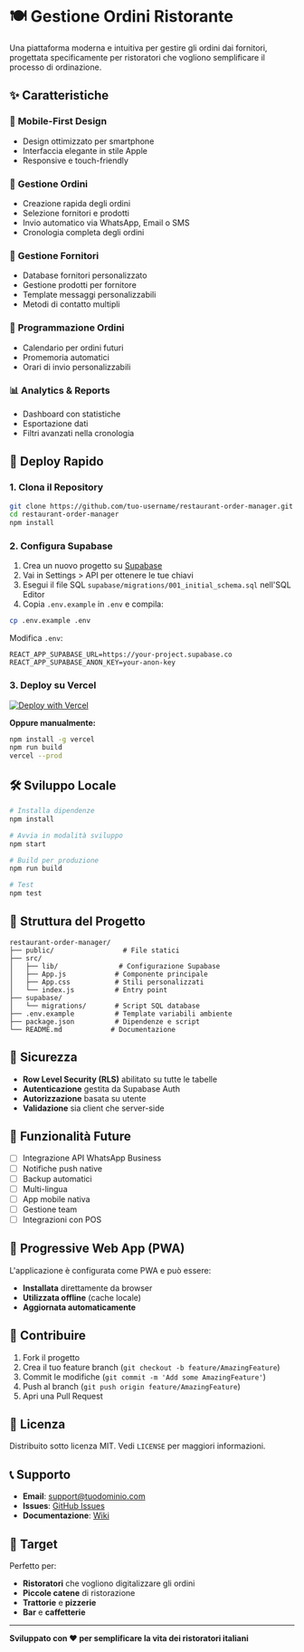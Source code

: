 # 🍽️ Gestione Ordini Ristorante

Una piattaforma moderna e intuitiva per gestire gli ordini dai fornitori, progettata specificamente per ristoratori che vogliono semplificare il processo di ordinazione.

## ✨ Caratteristiche

### 📱 **Mobile-First Design**
- Design ottimizzato per smartphone
- Interfaccia elegante in stile Apple
- Responsive e touch-friendly

### 🛒 **Gestione Ordini**
- Creazione rapida degli ordini
- Selezione fornitori e prodotti
- Invio automatico via WhatsApp, Email o SMS
- Cronologia completa degli ordini

### 👥 **Gestione Fornitori**
- Database fornitori personalizzato
- Gestione prodotti per fornitore
- Template messaggi personalizzabili
- Metodi di contatto multipli

### 📅 **Programmazione Ordini**
- Calendario per ordini futuri
- Promemoria automatici
- Orari di invio personalizzabili

### 📊 **Analytics & Reports**
- Dashboard con statistiche
- Esportazione dati
- Filtri avanzati nella cronologia

## 🚀 Deploy Rapido

### 1. **Clona il Repository**
```bash
git clone https://github.com/tuo-username/restaurant-order-manager.git
cd restaurant-order-manager
npm install
```

### 2. **Configura Supabase**

1. Crea un nuovo progetto su [Supabase](https://supabase.com)
2. Vai in Settings > API per ottenere le tue chiavi
3. Esegui il file SQL `supabase/migrations/001_initial_schema.sql` nell'SQL Editor
4. Copia `.env.example` in `.env` e compila:

```bash
cp .env.example .env
```

Modifica `.env`:
```env
REACT_APP_SUPABASE_URL=https://your-project.supabase.co
REACT_APP_SUPABASE_ANON_KEY=your-anon-key
```

### 3. **Deploy su Vercel**

[![Deploy with Vercel](https://vercel.com/button)](https://vercel.com/new/clone?repository-url=https://github.com/tuo-username/restaurant-order-manager)

**Oppure manualmente:**

```bash
npm install -g vercel
npm run build
vercel --prod
```

## 🛠️ Sviluppo Locale

```bash
# Installa dipendenze
npm install

# Avvia in modalità sviluppo
npm start

# Build per produzione
npm run build

# Test
npm test
```

## 📁 Struttura del Progetto

```
restaurant-order-manager/
├── public/                 # File statici
├── src/
│   ├── lib/               # Configurazione Supabase
│   ├── App.js            # Componente principale
│   ├── App.css           # Stili personalizzati
│   └── index.js          # Entry point
├── supabase/
│   └── migrations/       # Script SQL database
├── .env.example          # Template variabili ambiente
├── package.json          # Dipendenze e script
└── README.md            # Documentazione
```

## 🔐 Sicurezza

- **Row Level Security (RLS)** abilitato su tutte le tabelle
- **Autenticazione** gestita da Supabase Auth
- **Autorizzazione** basata su utente
- **Validazione** sia client che server-side

## 🌟 Funzionalità Future

- [ ] Integrazione API WhatsApp Business
- [ ] Notifiche push native
- [ ] Backup automatici
- [ ] Multi-lingua
- [ ] App mobile nativa
- [ ] Gestione team
- [ ] Integrazioni con POS

## 📱 Progressive Web App (PWA)

L'applicazione è configurata come PWA e può essere:
- **Installata** direttamente da browser
- **Utilizzata offline** (cache locale)
- **Aggiornata automaticamente**

## 🤝 Contribuire

1. Fork il progetto
2. Crea il tuo feature branch (`git checkout -b feature/AmazingFeature`)
3. Commit le modifiche (`git commit -m 'Add some AmazingFeature'`)
4. Push al branch (`git push origin feature/AmazingFeature`)
5. Apri una Pull Request

## 📄 Licenza

Distribuito sotto licenza MIT. Vedi `LICENSE` per maggiori informazioni.

## 📞 Supporto

- **Email**: support@tuodominio.com
- **Issues**: [GitHub Issues](https://github.com/tuo-username/restaurant-order-manager/issues)
- **Documentazione**: [Wiki](https://github.com/tuo-username/restaurant-order-manager/wiki)

## 🎯 Target

Perfetto per:
- **Ristoratori** che vogliono digitalizzare gli ordini
- **Piccole catene** di ristorazione  
- **Trattorie** e **pizzerie**
- **Bar** e **caffetterie**

---

**Sviluppato con ❤️ per semplificare la vita dei ristoratori italiani**